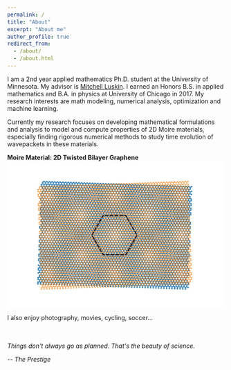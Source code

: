```yaml
---
permalink: /
title: "About"
excerpt: "About me"
author_profile: true
redirect_from: 
  - /about/
  - /about.html
---
```


I am a 2nd year applied mathematics Ph.D. student at the University of Minnesota. My advisor is [Mitchell Luskin](https://www-users.cse.umn.edu/~luskin/). I earned an Honors B.S. in applied mathematics and B.A. in physics at University of Chicago in 2017. My research interests are math modeling, numerical analysis, optimization and machine learning.

Currently my research focuses on developing mathematical formulations and analysis to model and compute properties of 2D Moire materials, especially finding rigorous numerical methods to study time evolution of wavepackets in these materials. 

**Moire Material: 2D Twisted Bilayer Graphene**
![moire](/images/moire_white_background.png)


I also enjoy photography, movies, cycling, soccer...

\
\
*Things don't always go as planned. That's the beauty of science.*

*-- The Prestige*
